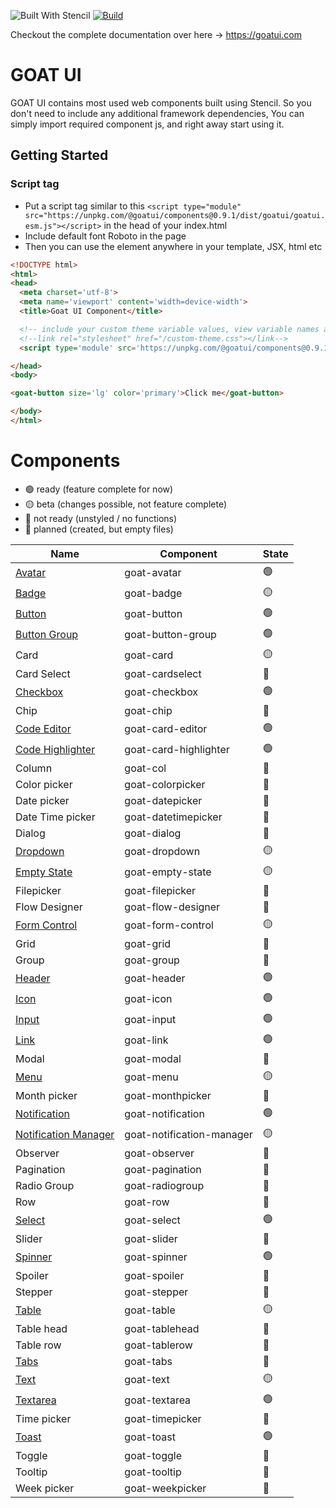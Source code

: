 ![Built With Stencil](https://img.shields.io/badge/-Built%20With%20Stencil-16161d.svg?logo=data%3Aimage%2Fsvg%2Bxml%3Bbase64%2CPD94bWwgdmVyc2lvbj0iMS4wIiBlbmNvZGluZz0idXRmLTgiPz4KPCEtLSBHZW5lcmF0b3I6IEFkb2JlIElsbHVzdHJhdG9yIDE5LjIuMSwgU1ZHIEV4cG9ydCBQbHVnLUluIC4gU1ZHIFZlcnNpb246IDYuMDAgQnVpbGQgMCkgIC0tPgo8c3ZnIHZlcnNpb249IjEuMSIgaWQ9IkxheWVyXzEiIHhtbG5zPSJodHRwOi8vd3d3LnczLm9yZy8yMDAwL3N2ZyIgeG1sbnM6eGxpbms9Imh0dHA6Ly93d3cudzMub3JnLzE5OTkveGxpbmsiIHg9IjBweCIgeT0iMHB4IgoJIHZpZXdCb3g9IjAgMCA1MTIgNTEyIiBzdHlsZT0iZW5hYmxlLWJhY2tncm91bmQ6bmV3IDAgMCA1MTIgNTEyOyIgeG1sOnNwYWNlPSJwcmVzZXJ2ZSI%2BCjxzdHlsZSB0eXBlPSJ0ZXh0L2NzcyI%2BCgkuc3Qwe2ZpbGw6I0ZGRkZGRjt9Cjwvc3R5bGU%2BCjxwYXRoIGNsYXNzPSJzdDAiIGQ9Ik00MjQuNywzNzMuOWMwLDM3LjYtNTUuMSw2OC42LTkyLjcsNjguNkgxODAuNGMtMzcuOSwwLTkyLjctMzAuNy05Mi43LTY4LjZ2LTMuNmgzMzYuOVYzNzMuOXoiLz4KPHBhdGggY2xhc3M9InN0MCIgZD0iTTQyNC43LDI5Mi4xSDE4MC40Yy0zNy42LDAtOTIuNy0zMS05Mi43LTY4LjZ2LTMuNkgzMzJjMzcuNiwwLDkyLjcsMzEsOTIuNyw2OC42VjI5Mi4xeiIvPgo8cGF0aCBjbGFzcz0ic3QwIiBkPSJNNDI0LjcsMTQxLjdIODcuN3YtMy42YzAtMzcuNiw1NC44LTY4LjYsOTIuNy02OC42SDMzMmMzNy45LDAsOTIuNywzMC43LDkyLjcsNjguNlYxNDEuN3oiLz4KPC9zdmc%2BCg%3D%3D&colorA=16161d&style=flat-square)
[![Build](https://github.com/goatui/components/workflows/Build/badge.svg)](https://github.com/goatui/components/actions?workflow=Build)

Checkout the complete documentation over here -> https://goatui.com

# GOAT UI

GOAT UI contains most used web components built using Stencil. So you don't need to include any additional framework
dependencies, You can simply import required component js, and right away start using it.

## Getting Started

### Script tag

- Put a script tag similar to
  this `<script type="module" src="https://unpkg.com/@goatui/components@0.9.1/dist/goatui/goatui.esm.js"></script>` in
  the head of your index.html
- Include default font Roboto in the page
- Then you can use the element anywhere in your template, JSX, html etc

```html
<!DOCTYPE html>
<html>
<head>
  <meta charset='utf-8'>
  <meta name='viewport' content='width=device-width'>
  <title>Goat UI Component</title>

  <!-- include your custom theme variable values, view variable names at https://unpkg.com/@goatui/components@0.9.1/dist/goatui/assets/styles/theme.css -->
  <!--link rel="stylesheet" href="/custom-theme.css"></link-->
  <script type='module' src='https://unpkg.com/@goatui/components@0.9.1/dist/goatui/goatui.esm.js'></script>

</head>
<body>

<goat-button size='lg' color='primary'>Click me</goat-button>

</body>
</html>
```

# Components

- 🟢 ready (feature complete for now)
- 🟡 beta (changes possible, not feature complete)
- 🔴 not ready (unstyled / no functions)
- 🔵 planned (created, but empty files)

| Name                                                                       | Component             | State |
|----------------------------------------------------------------------------|-----------------------|-------|
| [Avatar](https://goatui.com/components/avatar)                             | goat-avatar           | 🟢    |
| [Badge](https://goatui.com/components/badge)                               | goat-badge            | 🟡    |
| [Button](https://goatui.com/components/button)                             | goat-button           | 🟢    |
| [Button Group](https://goatui.com/components/button-group)                 | goat-button-group     | 🟢    |
| Card                                                                       | goat-card             | 🟡    |
| Card Select                                                                | goat-cardselect       | 🔵    |
| [Checkbox](https://goatui.com/components/checkbox)                         | goat-checkbox         | 🟢    |
| Chip                                                                       | goat-chip             | 🔵    |
| [Code Editor](https://goatui.com/components/code-editor)                   | goat-card-editor      | 🟢    |
| [Code Highlighter](https://goatui.com/components/code-highlighter)         | goat-card-highlighter | 🟢    |
| Column                                                                     | goat-col              | 🔵    |
| Color picker                                                               | goat-colorpicker      | 🔵    |
| Date picker                                                                | goat-datepicker       | 🔵    |
| Date Time picker                                                           | goat-datetimepicker   | 🔵    |
| Dialog                                                                     | goat-dialog           | 🔵    |
| [Dropdown](https://goatui.com/components/goat-dropdown)                    | goat-dropdown         | 🟡    |
| [Empty State](https://goatui.com/components/goat-empty-state)              | goat-empty-state      | 🟡    |
| Filepicker                                                                 | goat-filepicker       | 🔵    |
| Flow Designer                                                              | goat-flow-designer    | 🔵    |
| [Form Control](https://goatui.com/components/goat-form-control)            | goat-form-control     | 🟡    |
| Grid                                                                       | goat-grid             | 🔵    |
| Group                                                                      | goat-group            | 🔵    |
| [Header](https://goatui.com/components/header)                             | goat-header           | 🟢    |
| [Icon](https://goatui.com/components/icon)                                 | goat-icon             | 🟢    |
| [Input](https://goatui.com/components/input)                               | goat-input            | 🟢    |
| [Link](https://goatui.com/components/link)                                 | goat-link             | 🟢    |
| Modal                                                                      | goat-modal            | 🔵    |
| [Menu](https://goatui.com/components/menu)                                 | goat-menu             | 🟡    |
| Month picker                                                               | goat-monthpicker      | 🔵    |
| [Notification](https://goatui.com/components/notification)                 | goat-notification            | 🟢    |
| [Notification Manager](https://goatui.com/components/notification-manager) | goat-notification-manager            | 🟡    |
| Observer                                                                   | goat-observer         | 🔵    |
| Pagination                                                                 | goat-pagination       | 🔵    |
| Radio Group                                                                | goat-radiogroup       | 🔵    |
| Row                                                                        | goat-row              | 🔵    |
| [Select](https://goatui.com/components/select)                             | goat-select           | 🟢    |
| Slider                                                                     | goat-slider           | 🔵    |
| [Spinner](https://goatui.com/components/spinner)                           | goat-spinner          | 🟢    |
| Spoiler                                                                    | goat-spoiler          | 🔵    |
| Stepper                                                                    | goat-stepper          | 🔵    |
| [Table](https://goatui.com/components/table)                               | goat-table            | 🟡    |
| Table head                                                                 | goat-tablehead        | 🔵    |
| Table row                                                                  | goat-tablerow         | 🔵    |
| [Tabs](https://goatui.com/components/tabs)                                 | goat-tabs             | 🔵    |
| [Text](https://goatui.com/components/text)                                 | goat-text             | 🟡    |
| [Textarea](https://goatui.com/components/textarea)                         | goat-textarea         | 🟢    |
| Time picker                                                                | goat-timepicker       | 🔵    |
| [Toast](https://goatui.com/components/toast)                               | goat-toast          | 🟢   |
| Toggle                                                                     | goat-toggle           | 🔵    |
| Tooltip                                                                    | goat-tooltip          | 🔵    |
| Week picker                                                                | goat-weekpicker       | 🔵    |
